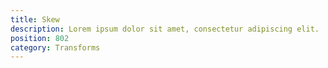 ```yaml
---
title: Skew
description: Lorem ipsum dolor sit amet, consectetur adipiscing elit.
position: 802
category: Transforms
---
```

